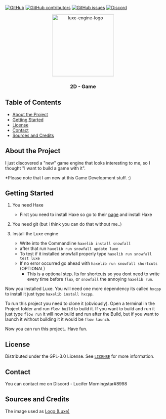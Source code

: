 
[![GitHub](https://img.shields.io/github/license/Rushifaaa/2D-Game?style=flat-square)](./LICENSE)
[![GitHub contributors](https://img.shields.io/github/contributors/Rushifaaa/2D-Game?style=flat-square)](https://github.com/Rushifaaa/2D-Game/graphs/contributors)
[![GitHub issues](https://img.shields.io/github/issues/Rushifaaa/2D-Game?style=flat-square)](https://github.com/Rushifaaa/2D-Game/issues)
[![Discord](https://img.shields.io/discord/508727953350328320?style=flat-square)](https://discord.gg/kFqWZtv)



<p align="center">
  <a href="https://github.com/Rushifaaa/2D-Game">
    <img src="https://luxeengine.com/1.0/images/logo.svg" alt="luxe-engine-logo" width="200" height="200">
  </a>

  <h3 align="center">2D - Game</h3>
</p>



## Table of Contents
* [About the Project](#about-the-project)
* [Getting Started](#getting-started)
* [License](#license)
* [Contact](#contact)
* [Sources and Credits](#sources-and-credits)

## About the Project

I just discovered a "new" game engine that looks interesting to me, so I thought "I want to build a game with it".
 
*Please note that I am new at this Game Development stuff. :)<br/>


## Getting Started

1. You need Haxe
    * First you need to install Haxe so go to their [page]("https://haxe.org/") and install Haxe

2. You need git (but i think you can do that without me..)

3. Install the Luxe engine
    * Write into the Commandline `haxelib install snowfall`
    * after that run `haxelib run snowfall update luxe`
    * To test if it installed snowfall properly type `haxelib run snowfall test luxe`
    * If no error occurred go ahead with `haxelib run snowfall shortcuts` (OPTIONAL)
        * This is a optional step. Its for shortcuts so you dont need to write every time before `flux`, or `snowfall` the annoying `haxelib run`.

Now you installed Luxe. You will need one more dependency its called `hxcpp` to install it just type `haxelib install hxcpp`.

To run this project you need to clone it (obviously). Open a terminal in the Project folder and run `flow build` to build it. If you want to build and run it just type `flow run` it will now build and run after the Build, but if you want to launch it without building it it would be `flow launch`.

Now you can run this project.. Have fun.


## License

Distributed under the GPL-3.0 License. See [`LICENSE`](./LICENSE) for more information.


## Contact

You can contact me on Discord - Lucifer Morningstar#8998



## Sources and Credits
The image used as [Logo (Luxe)](https://luxeengine.com/)
